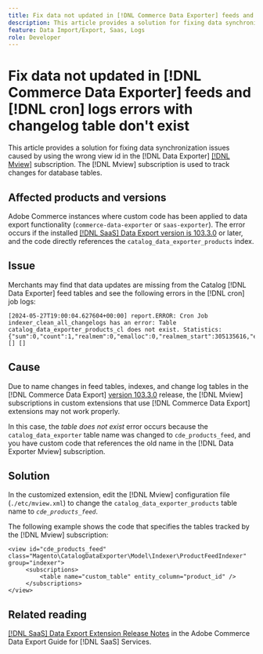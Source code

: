 ```yaml
---
title: Fix data not updated in [!DNL Commerce Data Exporter] feeds and [!DNL cron] logs errors with changelog table don't exist
description: This article provides a solution for fixing data synchronization issues caused by using of wrong view id in [!DNL Commerce Data Exporter mview] subscription.
feature: Data Import/Export, Saas, Logs
role: Developer
---
```

# Fix data not updated in [!DNL Commerce Data Exporter] feeds and [!DNL cron] logs errors with changelog table don't exist

This article provides a solution for fixing data synchronization issues caused by using the wrong view id in the [!DNL Data Exporter] [[!DNL Mview]](https://developer.adobe.com/commerce/php/development/components/indexing/#mview) subscription. The [!DNL Mview] subscription is used to track changes for database tables.

## Affected products and versions

Adobe Commerce instances where custom code has been applied to data export functionality (`commerce-data-exporter` or `saas-exporter`). The error occurs if the installed [[!DNL SaaS] Data Export version is 103.3.0](https://experienceleague.adobe.com/en/docs/commerce-merchant-services/saas-data-export/release-notes#release-6) or later, and the code directly references the `catalog_data_exporter_products` index.

## Issue

Merchants may find that data updates are missing from the Catalog [!DNL Data Exporter] feed tables and see the following errors in the [!DNL cron] job logs:

```
[2024-05-27T19:00:04.627604+00:00] report.ERROR: Cron Job indexer_clean_all_changelogs has an error: Table catalog_data_exporter_products_cl does not exist. Statistics: {"sum":0,"count":1,"realmem":0,"emalloc":0,"realmem_start":305135616,"emalloc_start":283210384} [] [] 
```

## Cause

Due to name changes in feed tables, indexes, and change log tables in the [!DNL Commerce Data Export] [version 103.3.0](https://experienceleague.adobe.com/en/docs/commerce-merchant-services/saas-data-export/release-notes#release-9) release, the [!DNL Mview] subscriptions in custom extensions that use [!DNL Commerce Data Export] extensions may not work properly.

In this case, the *table does not exist* error occurs because the `catalog_data_exporter` table name was changed to `cde_products_feed`, and you have custom code that references the old name in the [!DNL Data Exporter Mview] subscription.

## Solution

In the customized extension, edit the [!DNL Mview] configuration file (```./etc/mview.xml```) to change the `catalog_data_exporter_products` table name to *`cde_products_feed`*.  

The following example shows the code that specifies the tables tracked by the [!DNL Mview] subscription:

```
<view id="cde_products_feed" class="Magento\CatalogDataExporter\Model\Indexer\ProductFeedIndexer" group="indexer">
     <subscriptions>
         <table name="custom_table" entity_column="product_id" />
     </subscriptions>
</view>
```
 
## Related reading

[[!DNL SaaS] Data Export Extension Release Notes](https://experienceleague.adobe.com/en/docs/commerce-merchant-services/saas-data-export/release-notes) in the Adobe Commerce Data Export Guide for [!DNL SaaS] Services.
